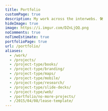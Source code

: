 ```yaml
---
title: Portfolio
customPage: true
description: My work across the interwebs. 🛠️
hideImage: true
image: https://i.imgur.com/DZnLjQQ.png
noComments: true
noTimeEstimate: true
portfolioPage: true
url: /portfolio/
aliases:
  - /work/
  - /projects/
  - /project-type/books/
  - /project-type/branding/
  - /project-type/maps/
  - /project-type/mobile/
  - /project-type/research/
  - /project-type/slide-decks/
  - /project-type/web/
  - /portfolio/no-more-projects/
  - /2015/04/08/lease-template/
---
```

